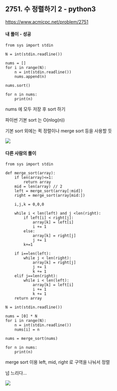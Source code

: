 ## 2751. 수 정렬하기 2 - python3
https://www.acmicpc.net/problem/2751

#### 내 풀이 - 성공
```
from sys import stdin

N = int(stdin.readline())

nums = []
for i in range(N):
    n = int(stdin.readline())
    nums.append(n)

nums.sort()

for n in nums:
    print(n)
```
nums 에 모두 저장 후 sort 하기

파이썬 기본 sort 는 O(nlog(n))

기본 sort 외에는 퀵 정렬이나 merge sort 등을 사용할 듯

![](https://images.velog.io/images/jsh5408/post/961f44bc-971a-48ce-994a-6e1a5df7ba02/image.png)

#### 다른 사람의 풀이
```
from sys import stdin

def merge_sort(array):
    if len(array)<=1:
        return array
    mid = len(array) // 2
    left = merge_sort(array[:mid])
    right = merge_sort(array[mid:])

    i,j,k = 0,0,0

    while i < len(left) and j <len(right):
        if left[i] < right[j]:
            array[k] = left[i]
            i += 1
        else:
            array[k] = right[j]
            j += 1
        k+=1
    
    if i==len(left):
        while j < len(right):
            array[k] = right[j]
            j += 1
            k += 1
    elif j==len(right):
        while i < len(left):
            array[k] = left[i]
            i += 1
            k += 1
    return array

N = int(stdin.readline())

nums = [0] * N
for i in range(N):
    n = int(stdin.readline())
    nums[i] = n

nums = merge_sort(nums)

for n in nums:
    print(n)
```
merge sort 이용
left, mid, right 로 구역을 나눠서 정렬

넘 느리다...

![](https://images.velog.io/images/jsh5408/post/6be3c999-ae52-4798-ba80-848a02be46fb/image.png)